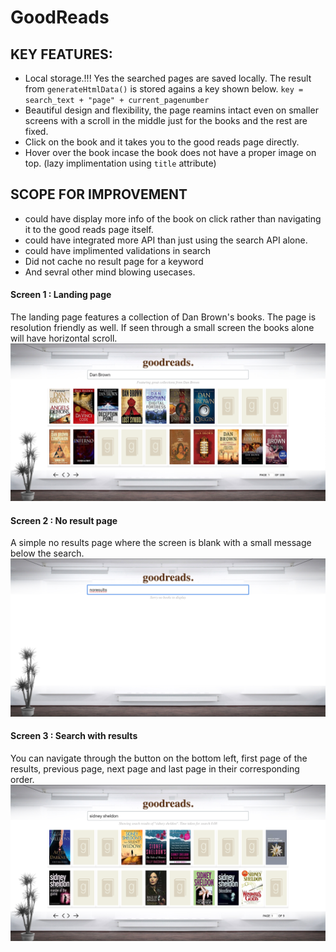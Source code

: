 # GoodReads

## KEY FEATURES:
* Local storage.!!! Yes the searched pages are saved locally. The result from `generateHtmlData()` is stored agains a key shown below. `key = search_text + "page" + current_pagenumber`
* Beautiful design and flexibility, the page reamins intact even on smaller screens with a scroll in the middle just for the books and the rest are fixed.
* Click on the book and it takes you to the good reads page directly.
* Hover over the book incase the book does not have a proper image on top. (lazy implimentation using `title` attribute)

## SCOPE FOR IMPROVEMENT
* could have display more info of the book on click rather than navigating it to the good reads page itself.
* could have integrated more API than just using the search API alone.
* could have implimented validations in search
* Did not cache no result page for a keyword
* And sevral other mind blowing usecases.

#### Screen 1 : Landing page
The landing page features a collection of Dan Brown's books. The page is resolution friendly as well. If seen through a small screen the books alone will have horizontal scroll. 
![GitHub Logo](/screenshots/featured.png)


#### Screen 2 : No result page
A simple no results page where the screen is blank with a small message below the search.
![GitHub Logo](/screenshots/noresults.png)

 
#### Screen 3 : Search with results
You can navigate through the button on the bottom left, first page of the results, previous page, next page and last page in their corresponding order. 
![GitHub Logo](/screenshots/searchwithresults.png)

